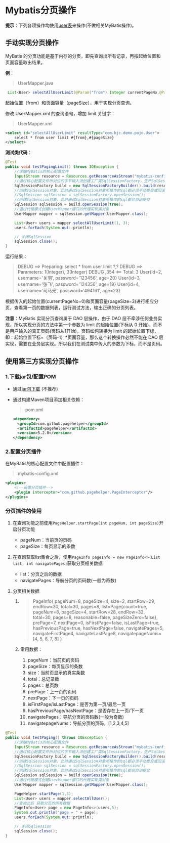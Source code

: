 # Mybatis分页操作

**提示**：下列各项操作均使用[user表](../../Table/user.md)来操作(不做相关MyBatis操作)。

## 手动实现分页操作

MyBatis 的分页功能是基于内存的分页，即先查询出所有记录，再按起始位置和页面容量取出结果。

**例**：

> UserMapper.java

```java
 List<User> selectAllUserLimit(@Param("from") Integer currentPageNo,@Param("pageSize") Integer pageSize);
```

起始位置（from）和页面容量（pageSize），用于实现分页查询。

修改 UserMapper.xml 的查询语句，增加 limit 关键字：

> UserMapper.xml

```xml
<select id="selectAllUserLimit" resultType="com.hjc.demo.pojo.User">
	select * from user limit #{from},#{pageSize}
</select>
```

**测试类代码**：

```java
@Test
public void testPagingLimit() throws IOException {
    //读取MyBatis的核心配置文件
    InputStream resource = Resources.getResourceAsStream("mybatis-config.xml");
    //通过核心配置文件所对应的字节输入流创建工厂类SqlSessionFactory，生产SqlSession对象
    SqlSessionFactory build = new SqlSessionFactoryBuilder().build(resource);
    //创建SqlSession对象，此时通过SqlSession对象所操作的sql都必须手动提交或回滚事务
    //SqlSession sqlSession = sqlSessionFactory.openSession();
    //创建SqlSession对象，此时通过SqlSession对象所操作的sql都会自动提交
    SqlSession sqlSession = build.openSession(true);
    //通过代理模式创建UserMapper接口的代理实现类对象
    UserMapper mapper = sqlSession.getMapper(UserMapper.class);

    List<User> users = mapper.selectAllUserLimit(1, 3);
    users.forEach(System.out::println);

    // 关闭SqlSession
    sqlSession.close();
}
```

运行结果：

> DEBUG  ==>  Preparing: select * from user limit ?,? 
> DEBUG  ==> Parameters: 1(Integer), 3(Integer) 
> DEBUG ,354 <==      Total: 3 
> User{id=2, username='关羽', password='123456', age=20}
> User{id=3, username='张飞', password='124356', age=19}
> User{id=4, username='司马光', password='494161', age=23}

根据传入的起始位置(currentPageNo=0)和页面容量(pageSize=3)进行相应分页，查看第一页的数据列表，运行测试方法，输出正确的分页列表。

**注意**：MyBatis 实现分页查询属于 DAO 层操作，由于 DAO 层不牵涉任何业务实现，所以实现分页的方法中第一个参数为 limit 的起始位置(下标从 0 开始)，而不是用户输入的真正页码(页码从1开始)。页码如何转换为 limit 的起始位置下标，即：起始位置下标=（页码-1）*页面容量，那么这个转换操作必然不能在 DAO 层实现，需要在业务层实现。所以我们在测试类中传入的参数为下标，而不是页码。

## 使用第三方实现分页操作

### 1.下载jar包/配置POM

- 通过[jar包下载](https://github.com/pagehelper/Mybatis-PageHelper/releases/tag/v5.3.2) (不推荐)

- 通过构建Maven项目添加相关依赖：

  > pom.xml

  ```xml
  <dependency>
  	<groupId>com.github.pagehelper</groupId>
  	<artifactId>pagehelper</artifactId>
  	<version>5.2.0</version>
  </dependency>
  ```

### 2.配置分页插件 

在MyBatis的核心配置文件中配置插件：

> mybatis-config.xml

```xml
<plugins>
	<!--设置分页插件-->
    <plugin interceptor="com.github.pagehelper.PageInterceptor"/>
</plugins>
```

### 分页插件的使用 

1. 在查询功能之前使用`PageHelper.startPage(int pageNum, int pageSize)`开启分页功能 

   - pageNum：当前页的页码 
   - pageSize：每页显示的条数

2. 在查询获取list集合之后，使用`PageInfo pageInfo = new PageInfo<>(List list, int navigatePages)`获取分页相关数据

   - list：分页之后的数据 
   - navigatePages：导航分页的页码数(一般为奇数)

3. 分页相关数据 

   1. > PageInfo{ pageNum=8, pageSize=4, size=2, startRow=29, endRow=30, total=30, pages=8, list=Page{count=true, pageNum=8, pageSize=4, startRow=28, endRow=32, total=30, pages=8, reasonable=false, pageSizeZero=false}, prePage=7, nextPage=0, isFirstPage=false, isLastPage=true, hasPreviousPage=true, hasNextPage=false, navigatePages=5, navigateFirstPage4, navigateLastPage8, navigatepageNums=[4, 5, 6, 7, 8] } 

   2. 常用数据： 

      1. pageNum：当前页的页码 
      2. pageSize：每页显示的条数 
      3. size：当前页显示的真实条数 
      4. total：总记录数
      5. pages：总页数 
      6. prePage：上一页的页码 
      7. nextPage：下一页的页码  
      8. isFirstPage/isLastPage：是否为第一页/最后一页 
      9. hasPreviousPage/hasNextPage：是否存在上一页/下一页 
      10. navigatePages：导航分页的页码数(一般为奇数)
      11. navigatepageNums：导航分页的页码，[1,2,3,4,5]

```java
@Test
public void testPaging() throws IOException {
    //读取MyBatis的核心配置文件
    InputStream resource = Resources.getResourceAsStream("mybatis-config.xml");
    //通过核心配置文件所对应的字节输入流创建工厂类SqlSessionFactory，生产SqlSession对象
    SqlSessionFactory build = new SqlSessionFactoryBuilder().build(resource);
    //创建SqlSession对象，此时通过SqlSession对象所操作的sql都必须手动提交或回滚事务
    //SqlSession sqlSession = sqlSessionFactory.openSession();
    //创建SqlSession对象，此时通过SqlSession对象所操作的sql都会自动提交
    SqlSession sqlSession = build.openSession(true);
    //通过代理模式创建UserMapper接口的代理实现类对象
    UserMapper mapper = sqlSession.getMapper(UserMapper.class);

    PageHelper.startPage(1,3);
    List<User> users = mapper.selectAllUser();
    //查询之后 获取分页的所有数据
    PageInfo<User> page = new PageInfo<>(users,5);
    System.out.println("page = " + page);
    users.forEach(System.out::println);

    // 关闭SqlSession
    sqlSession.close();
}
```

